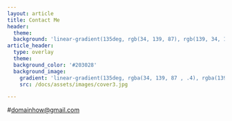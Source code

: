 ```yaml
---
layout: article
title: Contact Me 
header:
  theme: 
  background: 'linear-gradient(135deg, rgb(34, 139, 87), rgb(139, 34, 139))'
article_header:
  type: overlay
  theme: 
  background_color: '#203028'
  background_image:
    gradient: 'linear-gradient(135deg, rgba(34, 139, 87 , .4), rgba(139, 34, 139, .4))'
    src: /docs/assets/images/cover3.jpg

---
```

#domainhow@gmail.com
